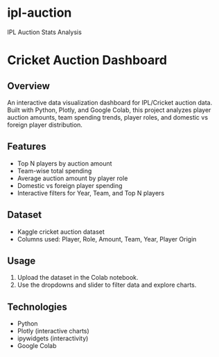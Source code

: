 # ipl-auction
IPL Auction Stats Analysis
# Cricket Auction Dashboard

## Overview
An interactive data visualization dashboard for IPL/Cricket auction data. Built with Python, Plotly, and Google Colab, this project analyzes player auction amounts, team spending trends, player roles, and domestic vs foreign player distribution.

## Features
- Top N players by auction amount
- Team-wise total spending
- Average auction amount by player role
- Domestic vs foreign player spending
- Interactive filters for Year, Team, and Top N players

## Dataset
- Kaggle cricket auction dataset
- Columns used: Player, Role, Amount, Team, Year, Player Origin

## Usage
1. Upload the dataset in the Colab notebook.
2. Use the dropdowns and slider to filter data and explore charts.

## Technologies
- Python
- Plotly (interactive charts)
- ipywidgets (interactivity)
- Google Colab
